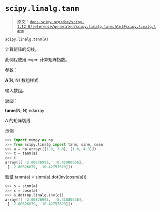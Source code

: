 # `scipy.linalg.tanm`

> 原文：[`docs.scipy.org/doc/scipy-1.12.0/reference/generated/scipy.linalg.tanm.html#scipy.linalg.tanm`](https://docs.scipy.org/doc/scipy-1.12.0/reference/generated/scipy.linalg.tanm.html#scipy.linalg.tanm)

```py
scipy.linalg.tanm(A)
```

计算矩阵的切线。

此例程使用 expm 计算矩阵指数。

参数：

**A**(N, N) 数组样式

输入数组。

返回：

**tanm**(N, N) ndarray

*A* 的矩阵切线

示例

```py
>>> import numpy as np
>>> from scipy.linalg import tanm, sinm, cosm
>>> a = np.array([[1.0, 3.0], [1.0, 4.0]])
>>> t = tanm(a)
>>> t
array([[ -2.00876993,  -8.41880636],
 [ -2.80626879, -10.42757629]]) 
```

验证 tanm(a) = sinm(a).dot(inv(cosm(a)))

```py
>>> s = sinm(a)
>>> c = cosm(a)
>>> s.dot(np.linalg.inv(c))
array([[ -2.00876993,  -8.41880636],
 [ -2.80626879, -10.42757629]]) 
```
